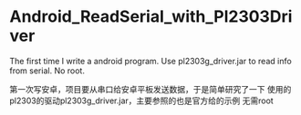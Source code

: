 # Android_ReadSerial_with_Pl2303Driver
The first time I write a android program.
Use pl2303g_driver.jar to read info from serial.
No root.

第一次写安卓，项目要从串口给安卓平板发送数据，于是简单研究了一下
使用的pl2303的驱动pl2303g_driver.jar，主要参照的也是官方给的示例
无需root

